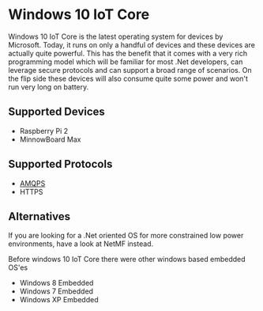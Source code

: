 # Windows 10 IoT Core

Windows 10 IoT Core is the latest operating system for devices by Microsoft. Today, it runs on only a handful of devices and these devices are actually quite powerful. This has the benefit that it comes with a very rich programming model which will be familiar for most .Net developers, can leverage secure protocols and can support a broad range of scenarios. On the flip side these devices will also consume quite some power and won't run very long on battery. 

## Supported Devices

* Raspberry Pi 2
* MinnowBoard Max

## Supported Protocols

* [AMQPS](/documentation/devices/winiot/amqp)
* HTTPS

## Alternatives

If you are looking for a .Net oriented OS for more constrained low power environments, have a look at NetMF instead.

Before windows 10 IoT Core there were other windows based embedded OS'es

* Windows 8 Embedded
* Windows 7 Embedded
* Windows XP Embedded